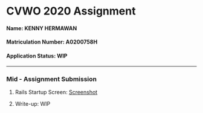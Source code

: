 # CVWO 2020 Assignment

#### Name: KENNY HERMAWAN
#### Matriculation Number: A0200758H

#### Application Status: WIP

___
### Mid - Assignment Submission
1. Rails Startup Screen:
[Screenshot](https://github.com/kennyhw/cvwo2020/blob/master/Rails%20Startup%20Screen%20(Mid-Assignment%20Submission).jpg)

2. Write-up: WIP